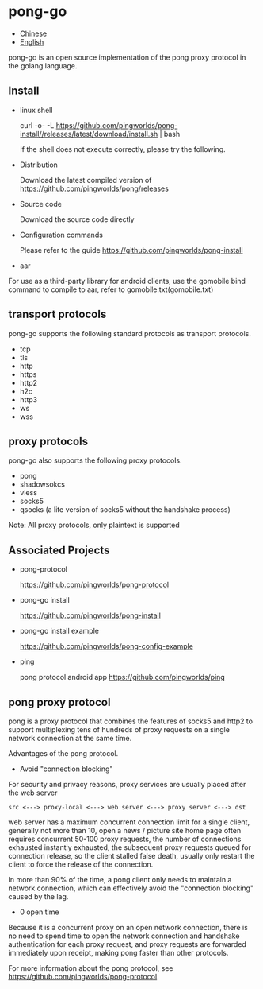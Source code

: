 
# pong-go

- [Chinese](README.md)
- [English](readme_en.md)



pong-go is an open source implementation of the pong proxy protocol in the golang language.



## Install

- linux shell
  
    curl -o- -L https://github.com/pingworlds/pong-install//releases/latest/download/install.sh | bash

  If the shell does not execute correctly, please try the following.


- Distribution

  Download the latest compiled version of <https://github.com/pingworlds/pong/releases>

- Source code

  Download the source code directly

- Configuration commands
  
  Please refer to the guide <https://github.com/pingworlds/pong-install>


- aar

For use as a third-party library for android clients, use the gomobile bind command to compile to aar, refer to gomobile.txt(gomobile.txt)




## transport protocols

pong-go supports the following standard protocols as transport protocols.
- tcp
- tls
- http
- https
- http2
- h2c
- http3
- ws
- wss


## proxy protocols

pong-go also supports the following proxy protocols.
- pong
- shadowsokcs 
- vless
- socks5
- qsocks (a lite version of socks5 without the handshake process)

Note: All proxy protocols, only plaintext is supported


## Associated Projects

- pong-protocol 
  
  <https://github.com/pingworlds/pong-protocol>

- pong-go install  
  
  <https://github.com/pingworlds/pong-install>
  
- pong-go install example 
  
  <https://github.com/pingworlds/pong-config-example>


- ping 
  
  pong protocol android app <https://github.com/pingworlds/ping>



## pong proxy protocol

pong is a proxy protocol that combines the features of socks5 and http2 to support multiplexing tens of hundreds of proxy requests on a single network connection at the same time.

Advantages of the pong protocol.

- Avoid "connection blocking"
 
For security and privacy reasons, proxy services are usually placed after the web server

    src <---> proxy-local <---> web server <---> proxy server <---> dst 

web server has a maximum concurrent connection limit for a single client, generally not more than 10, open a news / picture site home page often requires concurrent 50-100 proxy requests, the number of connections exhausted instantly exhausted, the subsequent proxy requests queued for connection release, so the client stalled false death, usually only restart the client to force the release of the connection.

In more than 90% of the time, a pong client only needs to maintain a network connection, which can effectively avoid the "connection blocking" caused by the lag.
  
- 0 open time 
  
Because it is a concurrent proxy on an open network connection, there is no need to spend time to open the network connection and handshake authentication for each proxy request, and proxy requests are forwarded immediately upon receipt, making pong faster than other protocols.

For more information about the pong protocol, see <https://github.com/pingworlds/pong-protocol>.


 